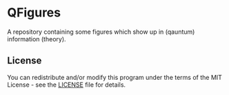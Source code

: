 # QFigures
A repository containing some figures which show up in (qauntum) information
(theory).

## License

You can redistribute and/or modify this program under the terms of the MIT
License - see the [LICENSE](LICENSE) file for details.

